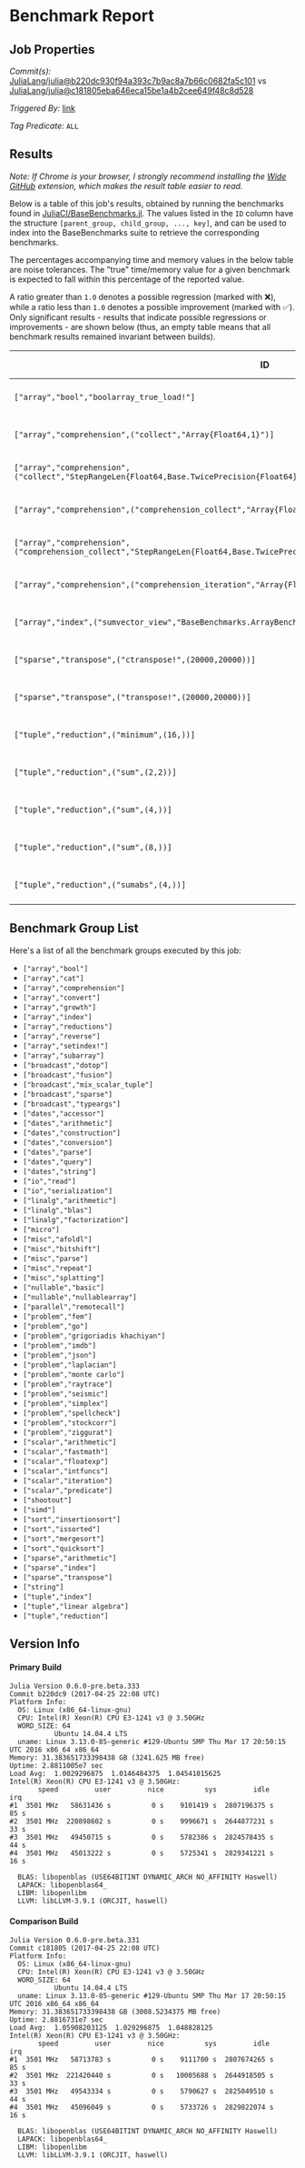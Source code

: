 # Benchmark Report

## Job Properties

*Commit(s):* [JuliaLang/julia@b220dc930f94a393c7b9ac8a7b66c0682fa5c101](https://github.com/JuliaLang/julia/commit/b220dc930f94a393c7b9ac8a7b66c0682fa5c101) vs [JuliaLang/julia@c181805eba646eca15be1a4b2cee649f48c8d528](https://github.com/JuliaLang/julia/commit/c181805eba646eca15be1a4b2cee649f48c8d528)

*Triggered By:* [link](https://github.com/JuliaLang/julia/pull/21552#issuecomment-297184042)

*Tag Predicate:* `ALL`

## Results

*Note: If Chrome is your browser, I strongly recommend installing the [Wide GitHub](https://chrome.google.com/webstore/detail/wide-github/kaalofacklcidaampbokdplbklpeldpj?hl=en)
extension, which makes the result table easier to read.*

Below is a table of this job's results, obtained by running the benchmarks found in
[JuliaCI/BaseBenchmarks.jl](https://github.com/JuliaCI/BaseBenchmarks.jl). The values
listed in the `ID` column have the structure `[parent_group, child_group, ..., key]`,
and can be used to index into the BaseBenchmarks suite to retrieve the corresponding
benchmarks.

The percentages accompanying time and memory values in the below table are noise tolerances. The "true"
time/memory value for a given benchmark is expected to fall within this percentage of the reported value.

A ratio greater than `1.0` denotes a possible regression (marked with :x:), while a ratio less
than `1.0` denotes a possible improvement (marked with :white_check_mark:). Only significant results - results
that indicate possible regressions or improvements - are shown below (thus, an empty table means that all
benchmark results remained invariant between builds).

| ID | time ratio | memory ratio |
|----|------------|--------------|
| `["array","bool","boolarray_true_load!"]` | 0.69 (15%) :white_check_mark: | 1.00 (1%)  |
| `["array","comprehension",("collect","Array{Float64,1}")]` | 2.16 (15%) :x: | 1.00 (1%)  |
| `["array","comprehension",("collect","StepRangeLen{Float64,Base.TwicePrecision{Float64},Base.TwicePrecision{Float64}}")]` | 1.45 (15%) :x: | 1.00 (1%)  |
| `["array","comprehension",("comprehension_collect","Array{Float64,1}")]` | 1.64 (15%) :x: | 1.00 (1%)  |
| `["array","comprehension",("comprehension_collect","StepRangeLen{Float64,Base.TwicePrecision{Float64},Base.TwicePrecision{Float64}}")]` | 1.45 (15%) :x: | 1.00 (1%)  |
| `["array","comprehension",("comprehension_iteration","Array{Float64,1}")]` | 1.21 (15%) :x: | 1.00 (1%)  |
| `["array","index",("sumvector_view","BaseBenchmarks.ArrayBenchmarks.ArrayLF{Int32,2}")]` | 1.60 (50%) :x: | 1.00 (1%)  |
| `["sparse","transpose",("ctranspose!",(20000,20000))]` | 0.61 (30%) :white_check_mark: | 1.00 (1%)  |
| `["sparse","transpose",("transpose!",(20000,20000))]` | 0.68 (30%) :white_check_mark: | 1.00 (1%)  |
| `["tuple","reduction",("minimum",(16,))]` | 1.25 (15%) :x: | 1.00 (1%)  |
| `["tuple","reduction",("sum",(2,2))]` | 0.82 (15%) :white_check_mark: | 1.00 (1%)  |
| `["tuple","reduction",("sum",(4,))]` | 0.82 (15%) :white_check_mark: | 1.00 (1%)  |
| `["tuple","reduction",("sum",(8,))]` | 0.83 (15%) :white_check_mark: | 1.00 (1%)  |
| `["tuple","reduction",("sumabs",(4,))]` | 0.83 (15%) :white_check_mark: | 1.00 (1%)  |

## Benchmark Group List

Here's a list of all the benchmark groups executed by this job:

- `["array","bool"]`
- `["array","cat"]`
- `["array","comprehension"]`
- `["array","convert"]`
- `["array","growth"]`
- `["array","index"]`
- `["array","reductions"]`
- `["array","reverse"]`
- `["array","setindex!"]`
- `["array","subarray"]`
- `["broadcast","dotop"]`
- `["broadcast","fusion"]`
- `["broadcast","mix_scalar_tuple"]`
- `["broadcast","sparse"]`
- `["broadcast","typeargs"]`
- `["dates","accessor"]`
- `["dates","arithmetic"]`
- `["dates","construction"]`
- `["dates","conversion"]`
- `["dates","parse"]`
- `["dates","query"]`
- `["dates","string"]`
- `["io","read"]`
- `["io","serialization"]`
- `["linalg","arithmetic"]`
- `["linalg","blas"]`
- `["linalg","factorization"]`
- `["micro"]`
- `["misc","afoldl"]`
- `["misc","bitshift"]`
- `["misc","parse"]`
- `["misc","repeat"]`
- `["misc","splatting"]`
- `["nullable","basic"]`
- `["nullable","nullablearray"]`
- `["parallel","remotecall"]`
- `["problem","fem"]`
- `["problem","go"]`
- `["problem","grigoriadis khachiyan"]`
- `["problem","imdb"]`
- `["problem","json"]`
- `["problem","laplacian"]`
- `["problem","monte carlo"]`
- `["problem","raytrace"]`
- `["problem","seismic"]`
- `["problem","simplex"]`
- `["problem","spellcheck"]`
- `["problem","stockcorr"]`
- `["problem","ziggurat"]`
- `["scalar","arithmetic"]`
- `["scalar","fastmath"]`
- `["scalar","floatexp"]`
- `["scalar","intfuncs"]`
- `["scalar","iteration"]`
- `["scalar","predicate"]`
- `["shootout"]`
- `["simd"]`
- `["sort","insertionsort"]`
- `["sort","issorted"]`
- `["sort","mergesort"]`
- `["sort","quicksort"]`
- `["sparse","arithmetic"]`
- `["sparse","index"]`
- `["sparse","transpose"]`
- `["string"]`
- `["tuple","index"]`
- `["tuple","linear algebra"]`
- `["tuple","reduction"]`

## Version Info

#### Primary Build

```
Julia Version 0.6.0-pre.beta.333
Commit b220dc9 (2017-04-25 22:08 UTC)
Platform Info:
  OS: Linux (x86_64-linux-gnu)
  CPU: Intel(R) Xeon(R) CPU E3-1241 v3 @ 3.50GHz
  WORD_SIZE: 64
           Ubuntu 14.04.4 LTS
  uname: Linux 3.13.0-85-generic #129-Ubuntu SMP Thu Mar 17 20:50:15 UTC 2016 x86_64 x86_64
Memory: 31.383651733398438 GB (3241.625 MB free)
Uptime: 2.8811005e7 sec
Load Avg:  1.0029296875  1.0146484375  1.04541015625
Intel(R) Xeon(R) CPU E3-1241 v3 @ 3.50GHz: 
       speed         user         nice          sys         idle          irq
#1  3501 MHz   58631436 s          0 s    9101419 s  2807196375 s         85 s
#2  3501 MHz  220898602 s          0 s    9996671 s  2644877231 s         33 s
#3  3501 MHz   49450715 s          0 s    5782386 s  2824578435 s         44 s
#4  3501 MHz   45013222 s          0 s    5725341 s  2829341221 s         16 s

  BLAS: libopenblas (USE64BITINT DYNAMIC_ARCH NO_AFFINITY Haswell)
  LAPACK: libopenblas64_
  LIBM: libopenlibm
  LLVM: libLLVM-3.9.1 (ORCJIT, haswell)

```

#### Comparison Build

```
Julia Version 0.6.0-pre.beta.331
Commit c181805 (2017-04-25 22:08 UTC)
Platform Info:
  OS: Linux (x86_64-linux-gnu)
  CPU: Intel(R) Xeon(R) CPU E3-1241 v3 @ 3.50GHz
  WORD_SIZE: 64
           Ubuntu 14.04.4 LTS
  uname: Linux 3.13.0-85-generic #129-Ubuntu SMP Thu Mar 17 20:50:15 UTC 2016 x86_64 x86_64
Memory: 31.383651733398438 GB (3008.5234375 MB free)
Uptime: 2.8816731e7 sec
Load Avg:  1.05908203125  1.029296875  1.048828125
Intel(R) Xeon(R) CPU E3-1241 v3 @ 3.50GHz: 
       speed         user         nice          sys         idle          irq
#1  3501 MHz   58713783 s          0 s    9111700 s  2807674265 s         85 s
#2  3501 MHz  221420440 s          0 s   10005688 s  2644918505 s         33 s
#3  3501 MHz   49543334 s          0 s    5790627 s  2825049510 s         44 s
#4  3501 MHz   45096049 s          0 s    5733726 s  2829822074 s         16 s

  BLAS: libopenblas (USE64BITINT DYNAMIC_ARCH NO_AFFINITY Haswell)
  LAPACK: libopenblas64_
  LIBM: libopenlibm
  LLVM: libLLVM-3.9.1 (ORCJIT, haswell)

```
